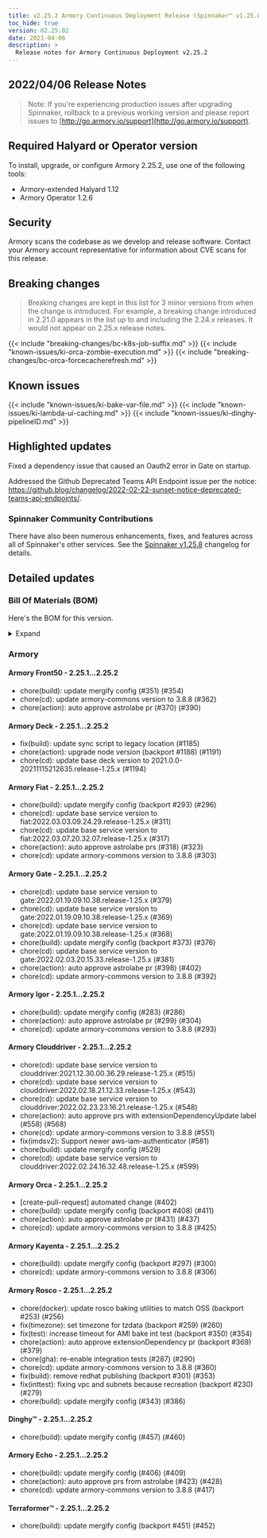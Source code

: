 ```yaml
---
title: v2.25.2 Armory Continuous Deployment Release (Spinnaker™ v1.25.8)
toc_hide: true
version: 02.25.02
date: 2021-04-06
description: >
  Release notes for Armory Continuous Deployment v2.25.2
---
```


## 2022/04/06 Release Notes

> Note: If you're experiencing production issues after upgrading Spinnaker, rollback to a previous working version and please report issues to [http://go.armory.io/support](http://go.armory.io/support).
## Required Halyard or Operator version

To install, upgrade, or configure Armory 2.25.2, use one of the following tools:

- Armory-extended Halyard 1.12
- Armory Operator 1.2.6

## Security

Armory scans the codebase as we develop and release software. Contact your Armory account representative for information about CVE scans for this release.

## Breaking changes
<!-- Copy/paste from the previous version if there are recent ones. We can drop breaking changes after 3 minor versions. Add new ones from OSS and Armory. -->

> Breaking changes are kept in this list for 3 minor versions from when the change is introduced. For example, a breaking change introduced in 2.21.0 appears in the list up to and including the 2.24.x releases. It would not appear on 2.25.x release notes.

{{< include "breaking-changes/bc-k8s-job-suffix.md" >}}
{{< include "known-issues/ki-orca-zombie-execution.md" >}}
{{< include "breaking-changes/bc-orca-forcecacherefresh.md" >}}

## Known issues
<!-- Copy/paste known issues from the previous version if they're not fixed. Add new ones from OSS and Armory. If there aren't any issues, state that so readers don't think we forgot to fill out this section. -->
{{< include "known-issues/ki-bake-var-file.md" >}}
{{< include "known-issues/ki-lambda-ui-caching.md" >}}
{{< include "known-issues/ki-dinghy-pipelineID.md" >}}

## Highlighted updates

<!--
Each item category (such as UI) under here should be an h3 (###). List the following info that service owners should be able to provide:
- Major changes or new features we want to call out for Armory and OSS. Changes should be grouped under end user understandable sections. For example, instead of Deck, use UI. Instead of Fiat, use Permissions.
- Fixes to any known issues from previous versions that we have in release notes. These can all be grouped under a Fixed issues H3.
-->
Fixed a dependency issue that caused an Oauth2 error in Gate on startup.

Addressed the Github Deprecated Teams API Endpoint issue per the notice: https://github.blog/changelog/2022-02-22-sunset-notice-deprecated-teams-api-endpoints/.


###  Spinnaker Community Contributions

There have also been numerous enhancements, fixes, and features across all of Spinnaker's other services. See the
[Spinnaker v1.25.8](https://www.spinnaker.io/changelogs/1.25.8-changelog/) changelog for details.

## Detailed updates

### Bill Of Materials (BOM)

Here's the BOM for this version.
<details><summary>Expand</summary>
<pre class="highlight">
<code>artifactSources:
  dockerRegistry: docker.io/armory
dependencies:
  redis:
    commit: null
    version: 2:2.8.4-2
services:
  clouddriver:
    commit: 33b60a3d7d9e038b4cac59f256dfb1cdcd6dfc4c
    version: 2.25.7
  deck:
    commit: 509a6a3d0dc87754ce53a4e7072f5101f5f90fbd
    version: 2.25.7
  dinghy:
    commit: 8e48f434fbf9b4830d4b27f89efa6b57b39372ea
    version: 2.25.6
  echo:
    commit: d7f37af9b470ad5795426dd9b912d4a337aa78b7
    version: 2.25.5
  fiat:
    commit: 56c9f6e90c9dc2181208f76576b2a20b6a5aa38a
    version: 2.25.6
  front50:
    commit: 40cfa8aea76490f18dc326f814f5b56261e4f11b
    version: 2.25.5
  gate:
    commit: b32a01cffb0ba3cd70ab1baa2b01d1bd933e3b17
    version: 2.25.8
  igor:
    commit: 39200c329fa711f0964d2e19ddfe642e9ad55ec4
    version: 2.25.5
  kayenta:
    commit: 7e874ca312c441e4c1f8c2dc3e721698f801669c
    version: 2.25.5
  monitoring-daemon:
    commit: null
    version: 2.26.0
  monitoring-third-party:
    commit: null
    version: 2.26.0
  orca:
    commit: b9608b22be7fc7aa05e3f178115cb1f6d34d26b8
    version: 2.25.4
  rosco:
    commit: ce0b6657e8658ba8f3d760ae1a791ffbd3f8425a
    version: 2.25.9
  terraformer:
    commit: 6b396cc9c51c396231d75f2f28899dd3ec8c6844
    version: 2.25.10
timestamp: "2022-04-04 17:24:09"
version: 2.25.2
</code>
</pre>
</details>

### Armory


#### Armory Front50 - 2.25.1...2.25.2

  - chore(build): update mergify config (#351) (#354)
  - chore(cd): update armory-commons version to 3.8.8 (#362)
  - chore(action): auto approve astrolabe pr (#370) (#390)

#### Armory Deck - 2.25.1...2.25.2

  - fix(build): update sync script to legacy location (#1185)
  - chore(action): upgrade node version (backport #1188) (#1191)
  - chore(cd): update base deck version to 2021.0.0-20211115212635.release-1.25.x (#1194)

#### Armory Fiat - 2.25.1...2.25.2

  - chore(build): update mergify config (backport #293) (#296)
  - chore(cd): update base service version to fiat:2022.03.03.09.24.29.release-1.25.x (#311)
  - chore(cd): update base service version to fiat:2022.03.07.20.32.07.release-1.25.x (#317)
  - chore(action): auto approve astrolabe prs (#318) (#323)
  - chore(cd): update armory-commons version to 3.8.8 (#303)

#### Armory Gate - 2.25.1...2.25.2

  - chore(cd): update base service version to gate:2022.01.19.09.10.38.release-1.25.x (#379)
  - chore(cd): update base service version to gate:2022.01.19.09.10.38.release-1.25.x (#369)
  - chore(cd): update base service version to gate:2022.01.19.09.10.38.release-1.25.x (#368)
  - chore(build): update mergify config (backport #373) (#376)
  - chore(cd): update base service version to gate:2022.02.03.20.15.33.release-1.25.x (#381)
  - chore(action): auto approve astrolabe pr (#398) (#402)
  - chore(cd): update armory-commons version to 3.8.8 (#392)

#### Armory Igor - 2.25.1...2.25.2

  - chore(build): update mergify config (#283) (#286)
  - chore(action): auto approve astrolabe pr (#299) (#304)
  - chore(cd): update armory-commons version to 3.8.8 (#293)

#### Armory Clouddriver - 2.25.1...2.25.2

  - chore(cd): update base service version to clouddriver:2021.12.30.00.36.29.release-1.25.x (#515)
  - chore(cd): update base service version to clouddriver:2022.02.18.21.12.33.release-1.25.x (#543)
  - chore(cd): update base service version to clouddriver:2022.02.23.23.16.21.release-1.25.x (#548)
  - chore(action): auto approve prs with extensionDependencyUpdate label (#558) (#568)
  - chore(cd): update armory-commons version to 3.8.8 (#551)
  - fix(imdsv2): Support newer aws-iam-authenticator (#581)
  - chore(build): update mergify config (#529)
  - chore(cd): update base service version to clouddriver:2022.02.24.16.32.48.release-1.25.x (#599)

#### Armory Orca - 2.25.1...2.25.2

  - [create-pull-request] automated change (#402)
  - chore(build): update mergify config (backport #408) (#411)
  - chore(action): auto approve astrolabe pr (#431) (#437)
  - chore(cd): update armory-commons version to 3.8.8 (#425)

#### Armory Kayenta - 2.25.1...2.25.2

  - chore(build): update mergify config (backport #297) (#300)
  - chore(cd): update armory-commons version to 3.8.8 (#306)

#### Armory Rosco - 2.25.1...2.25.2

  - chore(docker): update rosco baking utilities to match OSS (backport #253) (#256)
  - fix(timezone): set timezone for tzdata (backport #259) (#260)
  - fix(test): increase timeout for AMI bake int test (backport #350) (#354)
  - chore(action): auto approve extensionDependency pr (backport #369) (#379)
  - chore(gha): re-enable integration tests (#287) (#290)
  - chore(cd): update armory-commons version to 3.8.8 (#360)
  - fix(build): remove redhat publishing (backport #301) (#353)
  - fix(inttest): fixing vpc and subnets because recreation (backport #230) (#279)
  - chore(build): update mergify config (#343) (#386)

#### Dinghy™ - 2.25.1...2.25.2

  - chore(build): update mergify config (#457) (#460)

#### Armory Echo - 2.25.1...2.25.2

  - chore(build): update mergify config (#406) (#409)
  - chore(action): auto approve prs from astrolabe (#423) (#428)
  - chore(cd): update armory-commons version to 3.8.8 (#417)

#### Terraformer™ - 2.25.1...2.25.2

  - chore(build): update mergify config (backport #451) (#452)

